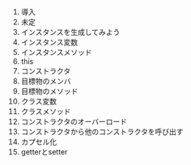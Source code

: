 1. 導入
2. 未定
3. インスタンスを生成してみよう
4. インスタンス変数
5. インスタンスメソッド
6. this
7. コンストラクタ
8. 目標物のメンバ
9. 目標物のメソッド
10. クラス変数
11. クラスメソッド
12. コンストラクタのオーバーロード
13. コンストラクタから他のコンストラクタを呼び出す
14. カプセル化
15. getterとsetter
